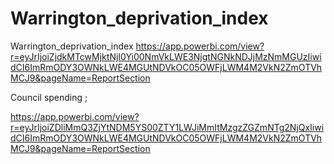 # Warrington_deprivation_index
Warrington_deprivation_index
https://app.powerbi.com/view?r=eyJrIjoiZjdkMTcwMjktNjI0Yi00NmVkLWE3NjgtNGNkNDJjMzNmMGUzIiwidCI6ImRmODY3OWNkLWE4MGUtNDVkOC05OWFjLWM4M2VkN2ZmOTVhMCJ9&pageName=ReportSection


Council spending ;

https://app.powerbi.com/view?r=eyJrIjoiZDliMmQ3ZjYtNDM5YS00ZTY1LWJiMmItMzgzZGZmNTg2NjQxIiwidCI6ImRmODY3OWNkLWE4MGUtNDVkOC05OWFjLWM4M2VkN2ZmOTVhMCJ9&pageName=ReportSection
